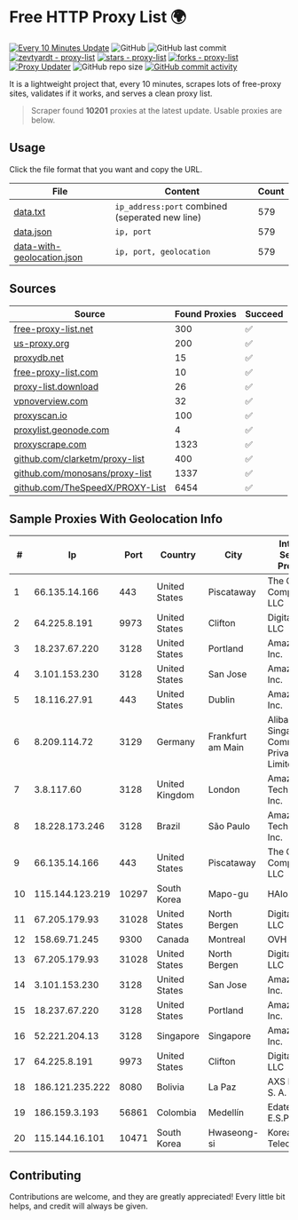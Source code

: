 
# Free HTTP Proxy List 🌍

[![Every 10 Minutes Update](https://github.com/mertguvencli/http-proxy-list/actions/workflows/main.yml/badge.svg?branch=main)](https://github.com/mertguvencli/http-proxy-list/actions/workflows/main.yml)
![GitHub](https://img.shields.io/github/license/mertguvencli/http-proxy-list)
![GitHub last commit](https://img.shields.io/github/last-commit/mertguvencli/http-proxy-list)
[![zevtyardt - proxy-list](https://img.shields.io/static/v1?label=zevtyardt&message=proxy-list&color=blue&logo=github)](https://github.com/zevtyardt/proxy-list "Go to GitHub repo")
[![stars - proxy-list](https://img.shields.io/github/stars/zevtyardt/proxy-list?style=social)](https://github.com/zevtyardt/proxy-list)
[![forks - proxy-list](https://img.shields.io/github/forks/zevtyardt/proxy-list?style=social)](https://github.com/zevtyardt/proxy-list)
[![Proxy Updater](https://github.com/zevtyardt/proxy-list/workflows/Proxy%20Updater/badge.svg)](https://github.com/zevtyardt/proxy-list/actions?query=workflow:"Proxy+Updater")
![GitHub repo size](https://img.shields.io/github/repo-size/zevtyardt/proxy-list)
[![GitHub commit activity](https://img.shields.io/github/commit-activity/m/zevtyardt/proxy-list?logo=commits)](https://github.com/zevtyardt/proxy-list/commits/main)

It is a lightweight project that, every 10 minutes, scrapes lots of free-proxy sites, validates if it works, and serves a clean proxy list.

> Scraper found **10201** proxies at the latest update. Usable proxies are below.

## Usage

Click the file format that you want and copy the URL.

|File|Content|Count|
|----|-------|-----|
|[data.txt](https://raw.githubusercontent.com/mertguvencli/http-proxy-list/main/proxy-list/data.txt)|`ip_address:port` combined (seperated new line)|579|
|[data.json](https://raw.githubusercontent.com/mertguvencli/http-proxy-list/main/proxy-list/data.json)|`ip, port`|579|
|[data-with-geolocation.json](https://raw.githubusercontent.com/mertguvencli/http-proxy-list/main/proxy-list/data-with-geolocation.json)|`ip, port, geolocation`|579|

## Sources

|Source|Found Proxies|Succeed|
|------|-------------|-------|
|[free-proxy-list.net](https://free-proxy-list.net)|300|✅|
|[us-proxy.org](https://www.us-proxy.org)|200|✅|
|[proxydb.net](http://proxydb.net)|15|✅|
|[free-proxy-list.com](https://free-proxy-list.com/?page=&port=&type%5B%5D=http&type%5B%5D=https&up_time=0&search=Search)|10|✅|
|[proxy-list.download](https://www.proxy-list.download/HTTP)|26|✅|
|[vpnoverview.com](https://vpnoverview.com/privacy/anonymous-browsing/free-proxy-servers)|32|✅|
|[proxyscan.io](https://www.proxyscan.io)|100|✅|
|[proxylist.geonode.com](https://proxylist.geonode.com/api/proxy-list?limit=300&page=1&sort_by=lastChecked&sort_type=desc&protocols=http,https)|4|✅|
|[proxyscrape.com](https://api.proxyscrape.com/v2/?request=displayproxies&protocol=http&timeout=10000&country=all&ssl=all&anonymity=all)|1323|✅|
|[github.com/clarketm/proxy-list](https://raw.githubusercontent.com/clarketm/proxy-list/master/proxy-list-raw.txt)|400|✅|
|[github.com/monosans/proxy-list](https://raw.githubusercontent.com/monosans/proxy-list/main/proxies/http.txt)|1337|✅|
|[github.com/TheSpeedX/PROXY-List](https://raw.githubusercontent.com/TheSpeedX/PROXY-List/master/http.txt)|6454|✅|


## Sample Proxies With Geolocation Info

|#|Ip|Port|Country|City|Internet Service Provider|
|-|--|----|-------|----|-------------------------|
|1|66.135.14.166|443|United States|Piscataway|The Constant Company, LLC|
|2|64.225.8.191|9973|United States|Clifton|DigitalOcean, LLC|
|3|18.237.67.220|3128|United States|Portland|Amazon.com, Inc.|
|4|3.101.153.230|3128|United States|San Jose|Amazon.com, Inc.|
|5|18.116.27.91|443|United States|Dublin|Amazon.com, Inc.|
|6|8.209.114.72|3129|Germany|Frankfurt am Main|Alibaba.com Singapore E-Commerce Private Limited|
|7|3.8.117.60|3128|United Kingdom|London|Amazon Technologies Inc.|
|8|18.228.173.246|3128|Brazil|São Paulo|Amazon Technologies Inc.|
|9|66.135.14.166|443|United States|Piscataway|The Constant Company, LLC|
|10|115.144.123.219|10297|South Korea|Mapo-gu|HAIonNet|
|11|67.205.179.93|31028|United States|North Bergen|DigitalOcean, LLC|
|12|158.69.71.245|9300|Canada|Montreal|OVH SAS|
|13|67.205.179.93|31028|United States|North Bergen|DigitalOcean, LLC|
|14|3.101.153.230|3128|United States|San Jose|Amazon.com, Inc.|
|15|18.237.67.220|3128|United States|Portland|Amazon.com, Inc.|
|16|52.221.204.13|3128|Singapore|Singapore|Amazon.com, Inc.|
|17|64.225.8.191|9973|United States|Clifton|DigitalOcean, LLC|
|18|186.121.235.222|8080|Bolivia|La Paz|AXS Bolivia S. A.|
|19|186.159.3.193|56861|Colombia|Medellín|Edatel S.a. E.S.P|
|20|115.144.16.101|10471|South Korea|Hwaseong-si|Korea Telecom|



## Contributing

Contributions are welcome, and they are greatly appreciated! Every
little bit helps, and credit will always be given.

